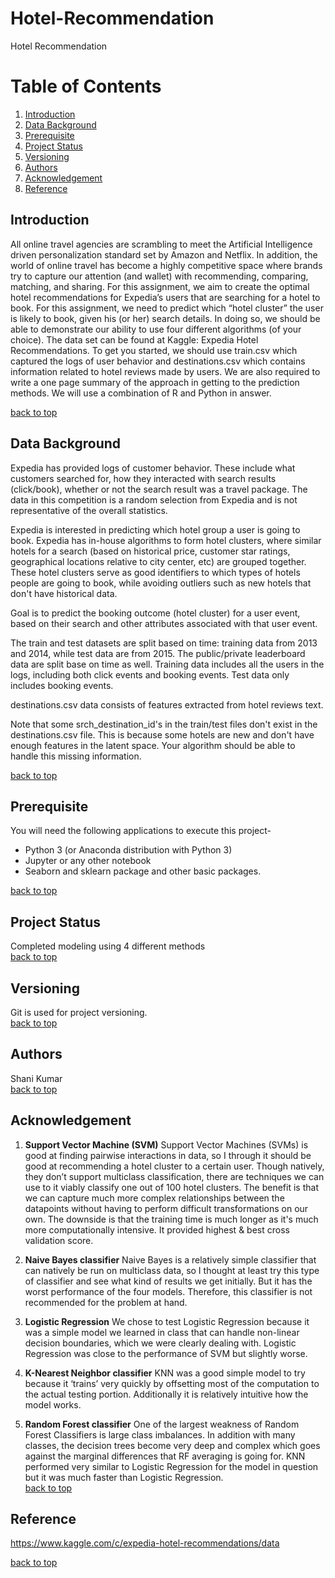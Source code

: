 # Hotel-Recommendation
Hotel Recommendation


# Table of Contents
1. [Introduction](#introduction)
2. [Data Background](#data-background)
3. [Prerequisite](#prerequisite)
4. [Project Status](#project-status)
5. [Versioning](#versioning)
6. [Authors](#authors)
7. [Acknowledgement](#acknowledgement)
8. [Reference](#reference)

## Introduction
All online travel agencies are scrambling to meet the Artificial Intelligence driven personalization standard set by Amazon and Netflix. In addition, the world of online travel has become a highly competitive space where brands try to capture our attention (and wallet) with recommending, comparing, matching, and sharing. For this assignment, we aim to create the optimal hotel recommendations for Expedia’s users that are searching for a hotel to book. For this assignment, we need to predict which “hotel cluster” the user is likely to book, given his (or her) search details. In doing so, we should be able to demonstrate our ability to use four different algorithms (of your choice). The data set can be found at Kaggle: Expedia Hotel Recommendations. To get you started, we should use train.csv which captured the logs of user behavior and destinations.csv which contains information related to hotel reviews made by users. We are also required to write a one page summary of the approach in getting to the prediction methods. We will use a combination of R and Python in answer.

[back to top](#table-of-contents)
## Data Background
Expedia has provided logs of customer behavior. These include what customers searched for, how they interacted with search results (click/book), whether or not the search result was a travel package. The data in this competition is a random selection from Expedia and is not representative of the overall statistics.

Expedia is interested in predicting which hotel group a user is going to book. Expedia has in-house algorithms to form hotel clusters, where similar hotels for a search (based on historical price, customer star ratings, geographical locations relative to city center, etc) are grouped together. These hotel clusters serve as good identifiers to which types of hotels people are going to book, while avoiding outliers such as new hotels that don't have historical data.

Goal is to predict the booking outcome (hotel cluster) for a user event, based on their search and other attributes associated with that user event.

The train and test datasets are split based on time: training data from 2013 and 2014, while test data are from 2015. The public/private leaderboard data are split base on time as well. Training data includes all the users in the logs, including both click events and booking events. Test data only includes booking events. 

destinations.csv data consists of features extracted from hotel reviews text. 

Note that some srch_destination_id's in the train/test files don't exist in the destinations.csv file. This is because some hotels are new and don't have enough features in the latent space. Your algorithm should be able to handle this missing information.

[back to top](#table-of-contents)
## Prerequisite
You will need the following applications to execute this project-

* Python 3 (or Anaconda distribution with Python 3)
* Jupyter or any other notebook
* Seaborn and sklearn package and other basic packages.

[back to top](#table-of-contents)

## Project Status
Completed modeling using 4 different methods \
[back to top](#table-of-contents)

## Versioning
Git is used for project versioning. \
[back to top](#table-of-contents)

## Authors
Shani Kumar \
[back to top](#table-of-contents)

## Acknowledgement
1. **Support Vector Machine (SVM)** Support Vector Machines (SVMs) is good at finding pairwise interactions in data, so I through it should be good at recommending a hotel cluster to a certain user. Though natively, they don’t support multiclass classification, there are techniques we can use to it viably classify one out of 100 hotel clusters.
The benefit is that we can capture much more complex relationships between the datapoints without having to perform difficult transformations on our own. The downside is that the training time is much longer as it's much more computationally intensive. It provided highest & best cross validation score.

2. **Naive Bayes classifier** Naive Bayes is a relatively simple classifier that can natively be run on multiclass data, so I thought at least try this type of classifier and see what kind of results we get initially.
But it has the worst performance of the four models. Therefore, this classifier is not recommended for the problem at hand.
3. **Logistic Regression** We chose to test Logistic Regression because it was a simple model we learned in class that can handle non-linear decision boundaries, which we were clearly dealing with.
Logistic Regression was close to the performance of SVM but slightly worse.
4. **K-Nearest Neighbor classifier** KNN was a good simple model to try because it ‘trains’ very quickly by offsetting most of the computation to the actual testing portion. Additionally it is relatively intuitive how the model works.
5. **Random Forest classifier** One of the largest weakness of Random Forest Classifiers is large class imbalances. In addition with many classes, the decision trees become very deep and complex which goes against the marginal differences that RF averaging is going for.
KNN performed very similar to Logistic Regression for the model in question but it was much faster than Logistic Regression. \
[back to top](#table-of-contents)

## Reference
https://www.kaggle.com/c/expedia-hotel-recommendations/data

[back to top](#table-of-contents)
